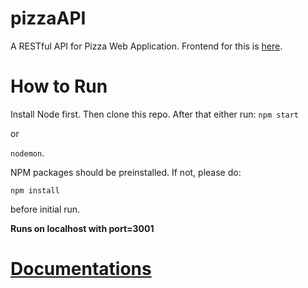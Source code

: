 # pizzaAPI
A RESTful API for Pizza Web Application. Frontend for this is [here](https://github.com/lihaojin/SliceofNY).

# How to Run
Install Node first.  Then clone this repo.  After that either run:
`npm start `

or 

`nodemon`.

NPM packages should be preinstalled.  If not, please do:

`npm install` 

before initial run.

**Runs on localhost with port=3001**

# [Documentations](https://github.com/shravan097/pizzaAPI/wiki/Documentation)
 




